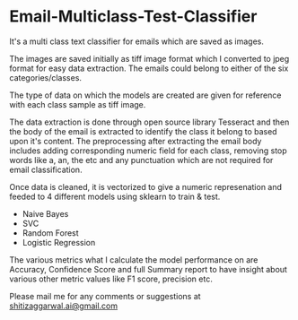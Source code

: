 # Email-Multiclass-Test-Classifier
It's a multi class text classifier for emails which are saved as images.

The images are saved initially as tiff image format which I converted to jpeg format for easy data extraction. The emails could belong to either of the six categories/classes.

The type of data on which the models are created are given for reference with each class sample as tiff image.

The data extraction is done through open source library Tesseract and then the body of the email is extracted to identify the class it belong to based upon it's content. The preprocessing after extracting the email body includes adding corresponding numeric field for each class, removing stop words like a, an, the etc and any punctuation which are not required for email classification.

Once data is cleaned, it is vectorized to give a numeric represenation and feeded to 4 different models using sklearn to train & test.
- Naive Bayes
- SVC
- Random Forest
- Logistic Regression

The various metrics what I calculate the model performance on are Accuracy, Confidence Score and full Summary report to have insight about various other metric values like F1 score, precision etc.

Please mail me for any comments or suggestions at shitizaggarwal.ai@gmail.com
